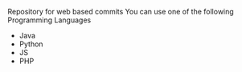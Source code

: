Repository for web based commits
You can use one of the following Programming Languages

- Java
- Python
- JS
- PHP
